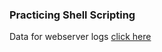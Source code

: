 ### Practicing Shell Scripting

Data for webserver logs [click here](https://github.com/elastic/examples/blob/master/Common%20Data%20Formats/apache_logs/apache_logs)
